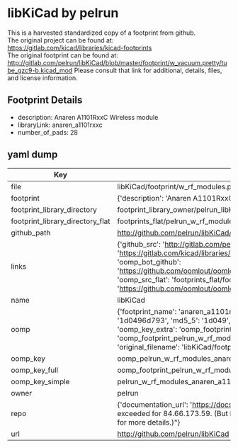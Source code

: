 # libKiCad by pelrun  
This is a harvested standardized copy of a footprint from github.  
The original project can be found at:  
https://gitlab.com/kicad/libraries/kicad-footprints  
The original footprint can be found at:
http://gitlab.com/pelrun/libKiCad/blob/master/footprint/w_vacuum.pretty/tube_gzc9-b.kicad_mod
Please consult that link for additional, details, files, and license information.  
## Footprint Details
* description: Anaren A1101RxxC Wireless module  
* libraryLink: anaren_a1101rxxc  
* number_of_pads: 28  
## yaml dump  
| Key | Value |  
| --- | --- |  
| file | libKiCad/footprint/w_rf_modules.pretty/anaren_a1101rxxc.kicad_mod |  
| footprint | {'description': 'Anaren A1101RxxC Wireless module', 'libraryLink': 'anaren_a1101rxxc', 'number_of_pads': 28} |  
| footprint_library_directory | footprint_library_owner/pelrun_libKiCad |  
| footprint_library_directory_flat | footprints_flat/pelrun_w_rf_modules_anaren_a1101rxxc/working |  
| github_path | http://github.com/pelrun/libKiCad/blob/master/footprint/w_rf_modules.pretty/anaren_a1101rxxc.kicad_mod |  
| links | {'github_src': 'http://gitlab.com/pelrun/libKiCad/blob/master/footprint/w_vacuum.pretty/tube_gzc9-b.kicad_mod', 'github_src_repo': 'https://gitlab.com/kicad/libraries/kicad-footprints', 'oomp_bot': 'footprints/pelrun_w_rf_modules_anaren_a1101rxxc/working', 'oomp_bot_github': 'https://github.com/oomlout/oomlout_oomp_footprint_bot/tree/main/footprints/pelrun_w_rf_modules_anaren_a1101rxxc/working', 'oomp_src_flat': 'footprints_flat/footprints_flat/pelrun_w_rf_modules_anaren_a1101rxxc/working', 'oomp_src_flat_github': 'https://github.com/oomlout/oomlout_oomp_footprint_src/tree/main/footprints_flat/pelrun_w_rf_modules_anaren_a1101rxxc/working'} |  
| name | libKiCad |  
| oomp | {'footprint_name': 'anaren_a1101rxxc', 'library_name': 'w_rf_modules', 'md5': '1d0496d793f9dc90868d04a79799a31a', 'md5_10': '1d0496d793', 'md5_5': '1d049', 'md5_6': '1d0496', 'oomp_key': 'oomp_pelrun_w_rf_modules_anaren_a1101rxxc', 'oomp_key_extra': 'oomp_footprint_pelrun_w_rf_modules_anaren_a1101rxxc', 'oomp_key_full': 'oomp_footprint_pelrun_w_rf_modules_anaren_a1101rxxc_1d0496', 'oomp_key_simple': 'pelrun_w_rf_modules_anaren_a1101rxxc', 'original_filename': 'libKiCad/footprint/w_rf_modules.pretty/anaren_a1101rxxc.kicad_mod', 'owner_name': 'pelrun'} |  
| oomp_key | oomp_pelrun_w_rf_modules_anaren_a1101rxxc |  
| oomp_key_full | oomp_footprint_pelrun_w_rf_modules_anaren_a1101rxxc |  
| oomp_key_simple | pelrun_w_rf_modules_anaren_a1101rxxc |  
| owner | pelrun |  
| repo | {'documentation_url': 'https://docs.github.com/rest/overview/resources-in-the-rest-api#rate-limiting', 'message': "API rate limit exceeded for 84.66.173.59. (But here's the good news: Authenticated requests get a higher rate limit. Check out the documentation for more details.)"} |  
| url | http://github.com/pelrun/libKiCad |  


